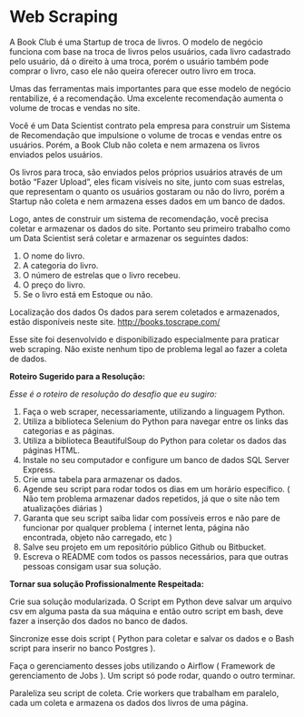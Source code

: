 # Web Scraping

A Book Club é uma Startup de troca de livros. O modelo de negócio funciona com base na troca de livros pelos usuários, cada livro cadastrado pelo usuário, dá o direito à uma troca, porém o usuário também pode comprar o livro, caso ele não queira oferecer outro livro em troca.

Umas das ferramentas mais importantes para que esse modelo de negócio rentabilize, é a recomendação. Uma excelente recomendação aumenta o volume de trocas e vendas no site.

Você é um Data Scientist contrato pela empresa para construir um Sistema de Recomendação que impulsione o volume de trocas e vendas entre os usuários. Porém, a Book Club não coleta e nem armazena os livros enviados pelos usuários.

Os livros para troca, são enviados pelos próprios usuários através de um botão “Fazer Upload”, eles ficam visíveis no site, junto com suas estrelas, que representam o quanto os usuários gostaram ou não do livro, porém a Startup não coleta e nem armazena esses dados em um banco de dados.

Logo, antes de construir um sistema de recomendação, você precisa coletar e armazenar os dados do site. Portanto seu primeiro trabalho como um Data Scientist será coletar e armazenar os seguintes dados:

1. O nome do livro.
2. A categoria do livro.
3. O número de estrelas que o livro recebeu.
4. O preço do livro.
5. Se o livro está em Estoque ou não.


Localização dos dados 
Os dados para serem coletados e armazenados, estão disponíveis neste site. http://books.toscrape.com/

Esse site foi desenvolvido e disponibilizado especialmente para praticar web scraping. Não existe nenhum tipo de problema legal ao fazer a coleta de dados.

**Roteiro Sugerido para a Resolução:**

*Esse é o roteiro de resolução do desafio que eu sugiro:*

1. Faça o web scraper, necessariamente, utilizando a linguagem Python.
2. Utiliza a biblioteca Selenium do Python para navegar entre os links das categorias e as páginas.
3. Utiliza a biblioteca BeautifulSoup do Python para coletar os dados das páginas HTML.
4. Instale no seu computador e configure um banco de dados SQL Server Express.
5. Crie uma tabela para armazenar os dados.
6. Agende seu script para rodar todos os dias em um horário específico. ( Não tem problema armazenar dados repetidos, já que o site não tem atualizações diárias )
7. Garanta que seu script saiba lidar com possíveis erros e não pare de funcionar por qualquer problema ( internet lenta, página não encontrada, objeto não carregado, etc )
8. Salve seu projeto em um repositório público Github ou Bitbucket.
9. Escreva o README com todos os passos necessários, para que outras pessoas consigam usar sua solução.

**Tornar sua solução Profissionalmente Respeitada:**

Crie sua solução modularizada. O Script em Python deve salvar um arquivo csv em alguma pasta da sua máquina e então outro script em bash, deve fazer a inserção dos dados no banco de dados.

Sincronize esse dois script ( Python para coletar e salvar os dados e o Bash script para inserir no banco Postgres ).

Faça o gerenciamento desses jobs utilizando o Airflow ( Framework de gerenciamento de Jobs ). Um script só pode rodar, quando o outro terminar.

Paraleliza seu script de coleta. Crie workers que trabalham em paralelo, cada um coleta e armazena os dados dos livros de uma página.
